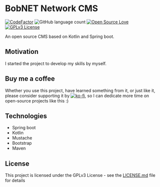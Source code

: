 # BobNET Network CMS 
[![CodeFactor](https://www.codefactor.io/repository/github/bobnetnetwork/cms/badge)](https://www.codefactor.io/repository/github/bobnetnetwork/cms) ![GitHub language count](https://img.shields.io/github/languages/count/bobnetnetwork/cms)  [![Open Source Love](https://badges.frapsoft.com/os/v1/open-source.svg?v=103)](https://github.com/ellerbrock/open-source-badges/) [![GPLv3 License](https://img.shields.io/badge/License-GPL%20v3-yellow.svg)](https://opensource.org/licenses/) 

An open source CMS based on Kotlin and Spring boot. 

## Motivation

I started the project to develop my skills by myself.

## Buy me a coffee

Whether you use this project, have learned something from it, or just like it, please consider supporting it by [![ko-fi](https://www.ko-fi.com/img/githubbutton_sm.svg)](https://ko-fi.com/C0C51L9LE), so I can dedicate more time on open-source projects like this :)

## Technologies
* Spring boot
* Kotlin
* Mustache
* Bootstrap
* Maven

## License
This project is licensed under the GPLv3 License - see the [LICENSE.md](LICENSE.md) file for details
